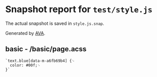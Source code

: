 # Snapshot report for `test/style.js`

The actual snapshot is saved in `style.js.snap`.

Generated by [AVA](https://ava.li).

## basic - /basic/page.acss

    `text.blue[data-m-a6fb69b4] {␊
      color: #00f;␊
    }`
